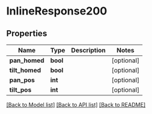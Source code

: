 # InlineResponse200

## Properties
Name | Type | Description | Notes
------------ | ------------- | ------------- | -------------
**pan_homed** | **bool** |  | [optional] 
**tilt_homed** | **bool** |  | [optional] 
**pan_pos** | **int** |  | [optional] 
**tilt_pos** | **int** |  | [optional] 

[[Back to Model list]](../README.md#documentation-for-models) [[Back to API list]](../README.md#documentation-for-api-endpoints) [[Back to README]](../README.md)


